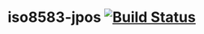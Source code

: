 # iso8583-jpos [![Build Status](http://jenkins.thumbzup.com:8080/buildStatus/icon?job=iso8583-jpos)](http://jenkins.thumbzup.com:8080/job/iso8583-jpos/)
